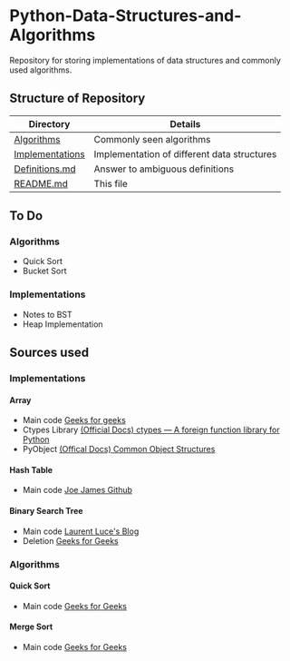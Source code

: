 # Python-Data-Structures-and-Algorithms

Repository for storing implementations of data structures and commonly used algorithms.

## Structure of Repository

| Directory         | Details                                     |
|-------------------|---------------------------------------------|
| [Algorithms]      | Commonly seen algorithms                    |
| [Implementations] | Implementation of different data structures |
| [Definitions.md]  | Answer to ambiguous definitions             |
| [README.md]       | This file                                   |

## To Do

### Algorithms

- Quick Sort
- Bucket Sort

### Implementations

- Notes to BST
- Heap Implementation

## Sources used

### Implementations

#### Array

- Main code [Geeks for geeks](https://www.geeksforgeeks.org/implementation-of-dynamic-array-in-python/)
- Ctypes Library [(Official Docs) ctypes — A foreign function library for Python](https://docs.python.org/3/library/ctypes.html)
- PyObject [(Offical Docs) Common Object Structures](https://docs.python.org/3/c-api/structures.html#c.PyObject)

#### Hash Table

- Main code [Joe James Github](https://github.com/joeyajames/Python/blob/master/HashMap.py)

#### Binary Search Tree

- Main code [Laurent Luce's Blog](https://www.laurentluce.com/posts/binary-search-tree-library-in-python/)
- Deletion [Geeks for Geeks](https://www.geeksforgeeks.org/binary-search-tree-set-2-delete/)

### Algorithms

#### Quick Sort

- Main code [Geeks for Geeks](https://www.geeksforgeeks.org/quick-sort/)

#### Merge Sort

- Main code [Geeks for Geeks](https://www.geeksforgeeks.org/merge-sort/)

[Algorithms]: https://github.com/ktakeyama12/Python-Data-Structures-and-Algorithms/tree/master/Algorithms
[Implementations]: https://github.com/ktakeyama12/Python-Data-Structures-and-Algorithms/tree/master/Implementations
[Definitions.md]: https://github.com/ktakeyama12/Python-Data-Structures-and-Algorithms/blob/master/Definitions.md
[README.md]: https://github.com/ktakeyama12/Python-Data-Structures-and-Algorithms/blob/master/README.md